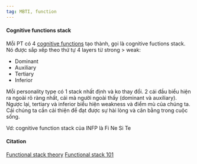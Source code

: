 ```yaml
---
tag: MBTI, function
---
```

#### Cognitive functions stack 

 Mỗi PT có 4 [cognitive functions](obsidian://open?vault=dwarves&file=brain%2FHR%2FMBTI%2F8%20Cognitive%20Functions) tạo thành, gọi là cognitive fuctions stack. Nó được sắp xếp theo thứ tự 4 layers từ strong > weak:

 + Dominant
 + Auxiliary
 + Tertiary
 + Inferior

 Mỗi personality type có 1 stack nhất định và ko thay đổi. 2 cái đầu biểu hiện ra ngoài rõ ràng nhất, cái mà người ngoài thấy (dominant và auxiliary). Ngược lại, tertiary và inferior biểu hiện weakness và điểm mù của chúng ta. Cái chúng ta cần cải thiện để đạt được sự hài lòng và cân bằng trong cuộc sống.

Vd: cognitive function stack của INFP là Fi Ne Si Te

#### Citation
[Functional stack theory](https://personalityjunkie.com/functional-stack-type-dynamics-theory/)
[Functional stack 101](https://www.youtube.com/watch?v=9xf13VRNPp8)